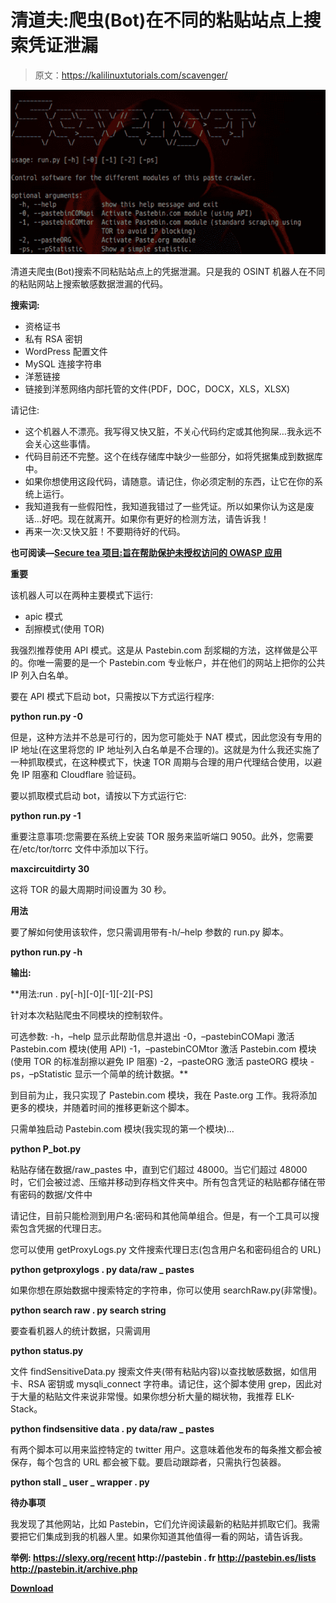 # 清道夫:爬虫(Bot)在不同的粘贴站点上搜索凭证泄漏

> 原文：<https://kalilinuxtutorials.com/scavenger/>

[![Scavenger : Crawler (Bot) Searching For Credential Leaks On Different Paste Sites](img/fa11c387219b66c952fdffb85461a073.png "Scavenger : Crawler (Bot) Searching For Credential Leaks On Different Paste Sites")](https://1.bp.blogspot.com/-GP05JhgBC38/XOWygRXRoVI/AAAAAAAAAbA/lfwsr4MhZcg1waqNMCZblQIptQSigVNBgCLcBGAs/s1600/Scavenger%25281%2529.png)

清道夫爬虫(Bot)搜索不同粘贴站点上的凭据泄漏。只是我的 OSINT 机器人在不同的粘贴网站上搜索敏感数据泄漏的代码。

**搜索词:**

*   资格证书
*   私有 RSA 密钥
*   WordPress 配置文件
*   MySQL 连接字符串
*   洋葱链接
*   链接到洋葱网络内部托管的文件(PDF，DOC，DOCX，XLS，XLSX)

请记住:

*   这个机器人不漂亮。我写得又快又脏，不关心代码约定或其他狗屎…我永远不会关心这些事情。
*   代码目前还不完整。这个在线存储库中缺少一些部分，如将凭据集成到数据库中。
*   如果你想使用这段代码，请随意。请记住，你必须定制的东西，让它在你的系统上运行。
*   我知道我有一些假阳性，我知道我错过了一些凭证。所以如果你认为这是废话…好吧。现在就离开。如果你有更好的检测方法，请告诉我！
*   再来一次:又快又脏！不要期待好的代码。

**也可阅读—[Secure tea 项目:旨在帮助保护未授权访问的 OWASP 应用](https://kalilinuxtutorials.com/securetea/)**

**重要**

该机器人可以在两种主要模式下运行:

*   apic 模式
*   刮擦模式(使用 TOR)

我强烈推荐使用 API 模式。这是从 Pastebin.com 刮浆糊的方法，这样做是公平的。你唯一需要的是一个 Pastebin.com 专业帐户，并在他们的网站上把你的公共 IP 列入白名单。

要在 API 模式下启动 bot，只需按以下方式运行程序:

**python run.py -0**

但是，这种方法并不总是可行的，因为您可能处于 NAT 模式，因此您没有专用的 IP 地址(在这里将您的 IP 地址列入白名单是不合理的)。这就是为什么我还实施了一种抓取模式，在这种模式下，快速 TOR 周期与合理的用户代理结合使用，以避免 IP 阻塞和 Cloudflare 验证码。

要以抓取模式启动 bot，请按以下方式运行它:

**python run.py -1**

重要注意事项:您需要在系统上安装 TOR 服务来监听端口 9050。此外，您需要在/etc/tor/torrc 文件中添加以下行。

**maxcircuitdirty 30**

这将 TOR 的最大周期时间设置为 30 秒。

**用法**

要了解如何使用该软件，您只需调用带有-h/–help 参数的 run.py 脚本。

**python run.py -h**

**输出:**

**用法:run . py[-h][-0][-1][-2][-PS]

针对本次粘贴爬虫不同模块的控制软件。

可选参数:
-h，–help 显示此帮助信息并退出
-0，–pastebinCOMapi 激活 Pastebin.com 模块(使用 API)
-1，–pastebinCOMtor 激活 Pastebin.com 模块(使用
TOR 的标准刮擦以避免 IP 阻塞)
-2，–pasteORG 激活 pasteORG 模块
-ps，–pStatistic 显示一个简单的统计数据。**

到目前为止，我只实现了 Pastebin.com 模块，我在 Paste.org 工作。我将添加更多的模块，并随着时间的推移更新这个脚本。

只需单独启动 Pastebin.com 模块(我实现的第一个模块)…

**python P_bot.py**

粘贴存储在数据/raw_pastes 中，直到它们超过 48000。当它们超过 48000 时，它们会被过滤、压缩并移动到存档文件夹中。所有包含凭证的粘贴都存储在带有密码的数据/文件中

请记住，目前只能检测到用户名:密码和其他简单组合。但是，有一个工具可以搜索包含凭据的代理日志。

您可以使用 getProxyLogs.py 文件搜索代理日志(包含用户名和密码组合的 URL)

**python getproxylogs . py data/raw _ pastes**

如果你想在原始数据中搜索特定的字符串，你可以使用 searchRaw.py(非常慢)。

**python search raw . py search string**

要查看机器人的统计数据，只需调用

**python status.py**

文件 findSensitiveData.py 搜索文件夹(带有粘贴内容)以查找敏感数据，如信用卡、RSA 密钥或 mysqli_connect 字符串。请记住，这个脚本使用 grep，因此对于大量的粘贴文件来说非常慢。如果你想分析大量的糊状物，我推荐 ELK-Stack。

**python findsensitive data . py data/raw _ pastes**

有两个脚本可以用来监控特定的 twitter 用户。这意味着他发布的每条推文都会被保存，每个包含的 URL 都会被下载。要启动跟踪者，只需执行包装器。

**python stall _ user _ wrapper . py**

**待办事项**

我发现了其他网站，比如 Pastebin，它们允许阅读最新的粘贴并抓取它们。我需要把它们集成到我的机器人里。如果你知道其他值得一看的网站，请告诉我。

**举例:
https://slexy.org/recent
http://pastebin . fr
http://pastebin.es/lists
http://pastebin.it/archive.php**

[**Download**](https://github.com/rndinfosecguy/Scavenger)